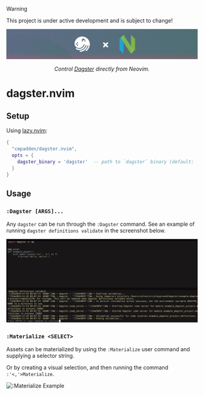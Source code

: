> [!WARNING]
> This project is under active development and is subject to change!

<div align="center">
    <img alt="Banner" src=".github/banner.png">
    <br>
    <p>
        <i>Control <a href="https://dagster.io">Dagster</a> directly from Neovim.</i>
    </p>
</div>

# dagster.nvim

## Setup

Using [lazy.nvim](https://github.com/folke/lazy.nvim):

```lua
{
  "cmpadden/dagster.nvim",
  opts = {
    dagster_binary = 'dagster'  -- path to `dagster` binary (default: 'dagster')
  }
}
```

## Usage

### `:Dagster [ARGS]...`

Any `dagster` can be run through the `:Dagster` command. See an example of running `dagster definitions validate` in the screenshot below.

![:Materialize Example](.github/screenshot-definitions-validate.png)

### `:Materialize <SELECT>`

Assets can be materialized by using the `:Materialize` user command and supplying a selector string.

Or by creating a visual selection, and then running the command `:'<,'>Materialize`.

![:Materialize Example](.github/recording-materialize-selection.gif)
